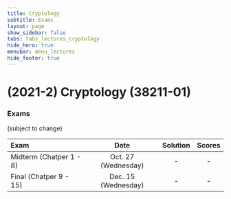 ```yaml
---
title: Cryptology
subtitle: Exams
layout: page
show_sidebar: false
tabs: tabs_lectures_cryptology
hide_hero: true
menubar: menu_lectures
hide_footer: true
---
```


# (2021-2) Cryptology (38211-01)

### Exams

(subject to change)

| Exam | Date | Solution | Scores |
|:---|:---:|:---:|:---:|
| Midterm (Chatper 1 - 8) | Oct. 27 (Wednesday) | - | - |
| Final (Chatper 9 - 15) | Dec. 15 (Wednesday) | - | - |
